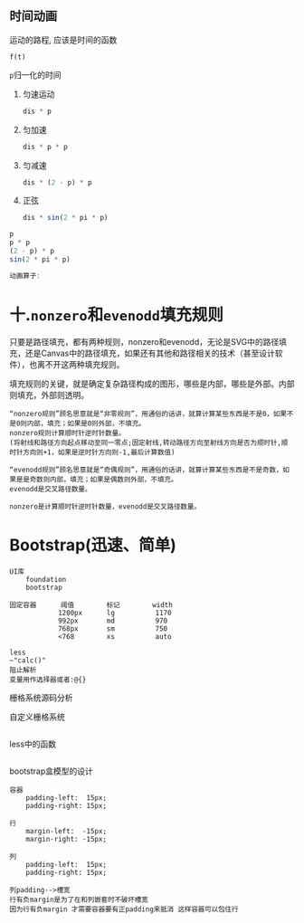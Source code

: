 
## 时间动画

运动的路程, 应该是时间的函数

`f(t)`

`p`归一化的时间

1. 匀速运动

   ```JavaScript
   dis * p
   ```

2. 匀加速

   ```JavaScript
   dis * p * p
   ```

3. 匀减速

   ```JavaScript
   dis * (2 - p) * p
   ```

4. 正弦

   ```JavaScript
   dis * sin(2 * pi * p)
   ```

```javascript
p
p * p
(2 - p) * p
sin(2 * pi * p)

动画算子:
```





# 十.`nonzero`和`evenodd`填充规则

​	只要是路径填充，都有两种规则，nonzero和evenodd，无论是SVG中的路径填充，还是Canvas中的路径填充，如果还有其他和路径相关的技术（甚至设计软件），也离不开这两种填充规则。

​	填充规则的关键，就是确定复杂路径构成的图形，哪些是内部，哪些是外部。内部则填充，外部则透明。

```
“nonzero规则”顾名思意就是“非零规则”，用通俗的话讲，就算计算某些东西是不是0，如果不是0则内部，填充；如果是0则外部，不填充。
nonzero规则计算顺时针逆时针数量。
(将射线和路径方向起点移动至同一零点;固定射线,转动路径方向至射线方向是否为顺时针,顺时针方向则+1，如果是逆时针方向则-1,最后计算数值)

“evenodd规则”顾名思意就是“奇偶规则”，用通俗的话讲，就算计算某些东西是不是奇数，如果是是奇数则内部，填充；如果是偶数则外部，不填充。
evenodd是交叉路径数量。

nonzero是计算顺时针逆时针数量，evenodd是交叉路径数量。
```


# Bootstrap(迅速、简单)

```
UI库
	foundation
	bootstrap
```



```
固定容器	  阈值		标记		  width
			1200px		lg			1170
			992px		md			970
			768px		sm			750
			<768		xs			auto
```

```
less
~"calc()"
阻止解析
变量用作选择器或者:@{}
```



栅格系统源码分析

自定义栅格系统

```

```



less中的函数

```

```



bootstrap盒模型的设计

```
容器
    padding-left:  15px;
    padding-right: 15px;

行
    margin-left:  -15px;
    margin-right: -15px;

列
    padding-left:  15px;
    padding-right: 15px;
```



```
列padding-->槽宽
行有负margin是为了在和列嵌套时不破坏槽宽
因为行有负margin 才需要容器要有正padding来抵消 这样容器可以包住行
```
